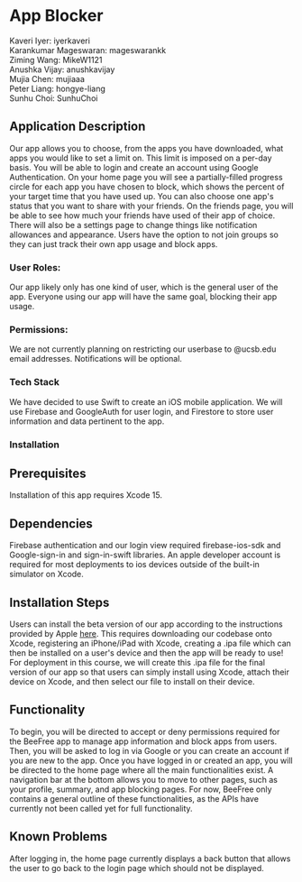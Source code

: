 # App Blocker

Kaveri Iyer: iyerkaveri \
Karankumar Mageswaran: mageswarankk \
Ziming Wang: MikeW1121 \
Anushka Vijay: anushkavijay \
Mujia Chen: mujiaaa \
Peter Liang: hongye-liang \
Sunhu Choi: SunhuChoi 

## Application Description 
Our app allows you to choose, from the apps you have downloaded, what apps you would like to set a limit on. This limit is imposed on a per-day basis. You will be able to login and create an account using Google Authentication. On your home page you will see a partially-filled progress circle for each app you have chosen to block, which shows the percent of your target time that you have used up. You can also choose one app's status that you want to share with your friends. On the friends page, you will be able to see how much your friends have used of their app of choice. There will also be a settings page to change things like notification allowances and appearance. Users have the option to not join groups so they can just track their own app usage and block apps. 

### User Roles:
Our app likely only has one kind of user, which is the general user of the app. Everyone using our app will have the same goal, blocking their app usage. 

### Permissions:
We are not currently planning on restricting our userbase to @ucsb.edu email addresses. Notifications will be optional.

### Tech Stack 
We have decided to use Swift to create an iOS mobile application. We will use Firebase and GoogleAuth for user login, and Firestore to store user information and data pertinent to the app. 

### Installation
## Prerequisites
Installation of this app requires Xcode 15.
## Dependencies
Firebase authentication and our login view required firebase-ios-sdk and Google-sign-in and sign-in-swift libraries. An apple developer account is required for most deployments to ios devices outside of the built-in simulator on Xcode.
## Installation Steps
Users can install the beta version of our app according to the instructions provided by Apple [here](https://developer.apple.com/documentation/xcode/distributing-your-app-to-registered-devices#Prepare-for-your-build). This requires downloading our codebase onto Xcode, registering an iPhone/iPad with Xcode, creating a .ipa file which can then be installed on a user's device and then the app will be ready to use! For deployment in this course, we will create this .ipa file for the final version of our app so that users can simply install using Xcode, attach their device on Xcode, and then select our file to install on their device.
## Functionality
To begin, you will be directed to accept or deny permissions required for the BeeFree app to manage app information and block apps from users. Then, you will be asked to log in via Google or you can create an account if you are new to the app. Once you have logged in or created an app, you will be directed to the home page where all the main functionalities exist. A navigation bar at the bottom allows you to move to other pages, such as your profile, summary, and app blocking pages. For now, BeeFree only contains a general outline of these functionalities, as the APIs have currently not been called yet for full functionality.
## Known Problems
After logging in, the home page currently displays a back button that allows the user to go back to the login page which should not be displayed.
